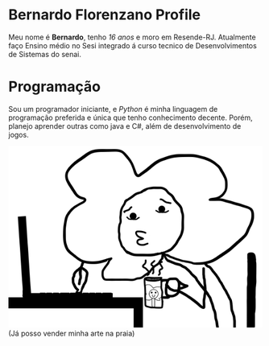 # Bernardo Florenzano Profile
Meu nome é **Bernardo**, tenho *16 anos* e moro em Resende-RJ. Atualmente faço Ensino 
médio no Sesi integrado á curso tecnico de Desenvolvimentos de Sistemas do senai.

# Programação
Sou um programador iniciante, e *Python* é minha linguagem de programação preferida e única que tenho conhecimento decente. Porém, planejo aprender outras como java e C#, além de desenvolvimento de jogos.

![Flor programando](flor_programando.png)
(Já posso vender minha arte na praia)

